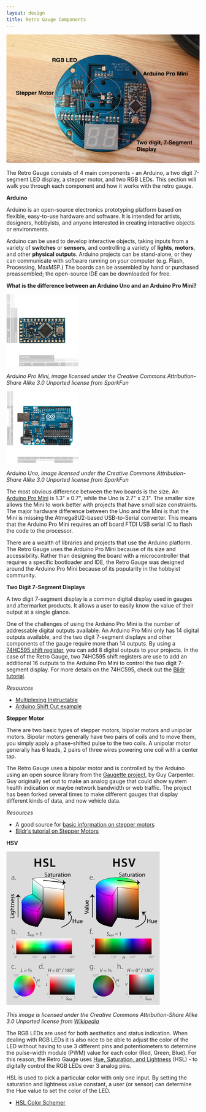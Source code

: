 ```yaml
---
layout: design
title: Retro Gauge Components
---
```


![Retro Gauge Component Diagram](/images/retro-gauge-teardown.jpg)

The Retro Gauge consists of 4 main components - an Arduino, a two digit
7-segment LED display, a stepper motor, and two RGB LEDs. This section will
walk you through each component and how it works with the retro gauge.

**Arduino**

Arduino is an open-source electronics prototyping platform based on flexible,
easy-to-use hardware and software. It is intended for artists, designers,
hobbyists, and anyone interested in creating interactive objects or
environments.

Arduino can be used to develop interactive objects, taking inputs from a
variety of **switches** or **sensors**, and controlling a variety of **lights**, **motors**,
and other **physical outputs**. Arduino projects can be stand-alone, or they can
communicate with software running on your computer (e.g. Flash, Processing,
MaxMSP.) The boards can be assembled by hand or purchased preassembled; the
open-source IDE can be downloaded for free.

**What is the difference between an Arduino Uno and an Arduino Pro Mini?**

![Arduino Pro Mini](/images/arduino-pro.png)

*Arduino Pro Mini, image licensed under the Creative Commons
Attribution-Share Alike 3.0 Unported license from SparkFun*

![Arduino Uno](/images/arduino.png)

*Arduino Uno, image licensed under the Creative Commons
Attribution-Share Alike 3.0 Unported license from SparkFun*



The most obvious difference between the two boards is the size. An [Arduino Pro
Mini](http://arduino.cc/en/Main/ArduinoBoardProMini) is 1.3" x 0.7", while the
Uno is 2.7" x 2.1". The smaller size allows the Mini to work better with
projects that have small size constraints. The major hardware difference between
the Uno and the Mini is that the Mini is missing the Atmega8U2-based
USB-to-Serial converter. This means that the Arduino Pro Mini requires an off
board FTDI USB serial IC to flash the code to the processor.

There are a wealth of libraries and projects that use the Arduino platform. The
Retro Gauge uses the Arduino Pro Mini because of its size and accessibility.
Rather than designing the board with a microcontroller that requires a specific
bootloader and IDE, the Retro Gauge was designed around the Arduino Pro Mini
because of its popularity in the hobbyist community.

**Two Digit 7-Segment Displays**

A two digit 7-segment display is a common digital display used in gauges and
aftermarket products. It allows a user to easily know the value of their output
at a single glance.

One of the challenges of using the Arduino Pro Mini is the number of addressable
digital outputs available. An Arduino Pro Mini only has 14 digital outputs
available, and the two digit 7-segment displays and other components of the
gauge require more than 14 outputs. By using a [74HC595 shift
register](https://www.sparkfun.com/products/733), you can add 8 digital outputs
to your projects. In the case of the Retro Gauge, two 74HC595 shift registers
are use to add an additional 16 outputs to the Arduino Pro Mini to control the
two digit 7-segment display. For more details on the 74HC595, check out the
[Bildr tutorial](https://www.sparkfun.com/products/733).

*Resources*

* [Multiplexing Instructable](http://www.instructables.com/id/Multiplexing-with-Arduino-and-the-74HC595/)
* [Arduino Shift Out example](http://arduino.cc/en/Tutorial/ShiftOut)

**Stepper Motor**

There are two basic types of stepper motors, bipolar motors and unipolar motors.
Bipolar motors generally have two pairs of coils and to move them, you simply
apply a phase-shifted pulse to the two coils. A unipolar motor generally has 6
leads, 2 pairs of three wires powering one coil with a center tap.

The Retro Gauge uses a bipolar motor and is controlled by the Arduino using an
open source library from the [Gaugette
project](http://guy.carpenter.id.au/gaugette/), by Guy Carpenter. Guy originally
set out to make an analog gauge that could show system health indication or
maybe network bandwidth or web traffic. The project has been forked several
times to make different gauges that display different kinds of data, and now
vehicle data.

*Resources*

* A good source for [basic information on stepper motors](http://www.solarbotics.net/library/pieces/parts_mech_steppers.html)
* [Bildr’s tutorial on Stepper Motors](http://bildr.org/2011/06/easydriver/)

**HSV**

![HSL and HSV](/images/hsl-hsv.png)

*This image is licensed under the Creative Commons Attribution-Share Alike 3.0
Unported license from [Wikipedia](http://en.wikipedia.org/wiki/HSL_and_HSV)*

The RGB LEDs are used for both aesthetics and status indication. When dealing
with RGB LEDs it is also nice to be able to adjust the color of the LED without
having to use 3 different pins and potentiometers to determine the pulse-width
module (PWM) value for each color (Red, Green, Blue). For this reason, the Retro
Gauge uses [Hue, Saturation, and
Lightness](http://en.wikipedia.org/wiki/HSL_and_HSV) (HSL) - to digitally
control the RGB LEDs over 3 analog pins.

HSL is used to pick a particular color with only one input. By setting the
saturation and lightness value constant, a user (or sensor) can determine the
Hue value to set the color of the LED.

* [HSL Color Schemer](http://www.workwithcolor.com/hsl-color-schemer-01.htm)

